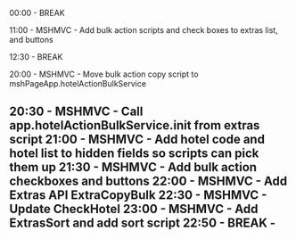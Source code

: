 ﻿00:00 - BREAK

11:00 - MSHMVC - Add bulk action scripts and check boxes to extras list, and buttons

12:30 - BREAK

20:00 - MSHMVC - Move bulk action copy script to mshPageApp.hotelActionBulkService 

20:30 - MSHMVC - Call app.hotelActionBulkService.init from extras script
21:00 - MSHMVC - Add hotel code and hotel list to hidden fields so scripts can pick them up
21:30 - MSHMVC - Add bulk action checkboxes and buttons
22:00 - MSHMVC - Add Extras API ExtraCopyBulk
22:30 - MSHMVC - Update CheckHotel
23:00 - MSHMVC - Add ExtrasSort and add sort script
22:50 - BREAK - 
- 

